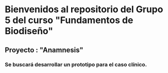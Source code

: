 # Bienvenidos al repositorio del Grupo 5 del curso "Fundamentos de Biodiseño"
## Proyecto : "Anamnesis"
### Se buscará desarrollar un prototipo para el caso clínico.
